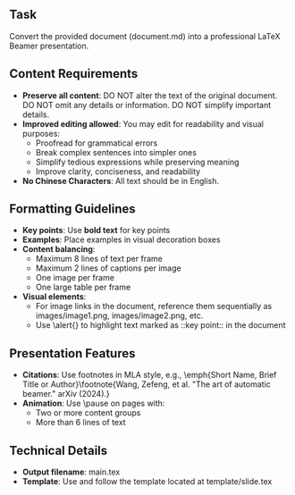 ## Task
Convert the provided document (document.md) into a professional LaTeX Beamer presentation.

## Content Requirements
- **Preserve all content**: DO NOT alter the text of the original document. DO NOT omit any details or information. DO NOT simplify important details.
- **Improved editing allowed**: You may edit for readability and visual purposes:
  - Proofread for grammatical errors
  - Break complex sentences into simpler ones
  - Simplify tedious expressions while preserving meaning
  - Improve clarity, conciseness, and readability
- **No Chinese Characters**: All text should be in English.

## Formatting Guidelines
- **Key points**: Use **bold text** for key points
- **Examples**: Place examples in visual decoration boxes
- **Content balancing**: 
  - Maximum 8 lines of text per frame
  - Maximum 2 lines of captions per image
  - One image per frame
  - One large table per frame
- **Visual elements**:
  - For image links in the document, reference them sequentially as images/image1.png, images/image2.png, etc.
  - Use \alert{} to highlight text marked as ::key point:: in the document

## Presentation Features
- **Citations**: Use footnotes in MLA style, e.g., \emph{Short Name, Brief Title or Author}\footnote{Wang, Zefeng, et al. "The art of automatic beamer." arXiv (2024).}
- **Animation**: Use \pause on pages with:
  - Two or more content groups
  - More than 6 lines of text

## Technical Details
- **Output filename**: main.tex
- **Template**: Use and follow the template located at template/slide.tex